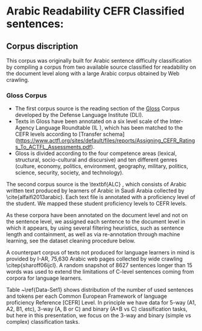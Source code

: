 # Arabic Readability CEFR Classified sentences:
## Corpus discription
This corpus was originally built for Arabic sentence difficulty classification by compiling a corpus from two available source classified for readability on the document level along with a large Arabic corpus obtained by Web crawling.
### Gloss Corpus 
- The first corpus source is the reading section of the [Gloss](https://gloss.dliflc.edu/) Corpus developed by the Defense Language Institute (DLI).
- Texts in Gloss have been annotated on a six level scale of the Inter-Agency Language Roundtable (IL ), which has been matched to the CEFR levels according to  [Transfer schema] (https://www.actfl.org/sites/default/files/reports/Assigning_CEFR_Ratings_To_ACTFL_Assessments.pdf). 
- Gloss is divided according to the four competence areas (lexical, structural, socio-cultural and discursive) and ten different genres (culture, economy, politics, environment, geography, military, politics, science, security, society, and technology). 

The second corpus source is the \textbf{ALC} , which consists of Arabic written text produced by learners of Arabic in Saudi Arabia collected by \cite{alfaifi2013arabic}. Each text file is annotated with a proficiency level of the student. We mapped these student proficiency levels to CEFR levels.


As these corpora have been annotated on the document level and not on the sentence level, we assigned each sentence to the document level in which it appears, by using several filtering heuristics, such as sentence length and containment, as well as via re-annotation through machine learning, see the dataset cleaning procedure below.

A counterpart corpus of texts not produced for language learners in mind is provided by I-AR, 75,630 Arabic web pages collected by wide crawling \citep{sharoff06ijcl}.  A random snapshot of 8627 sentences longer than 15 words was used to extend the limitations of C-level sentences coming from corpora for language learners.

Table ~\ref{Data-Set1} shows distribution of the number of used sentences and tokens per each Common European Framework of language proficiency Reference [CEFR] Level. In principle we have data for 5-way (A1, A2, B1, etc), 3-way (A, B or C) and binary (A+B vs C) classification tasks, but here in this presentation, we focus on the 3-way and binary (simple vs complex) classification tasks.
